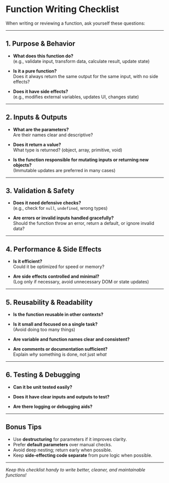# Function Writing Checklist

When writing or reviewing a function, ask yourself these questions:

---

## 1. Purpose & Behavior
- **What does this function do?**  
  (e.g., validate input, transform data, calculate result, update state)

- **Is it a pure function?**  
  Does it always return the same output for the same input, with no side effects?

- **Does it have side effects?**  
  (e.g., modifies external variables, updates UI, changes state)

---

## 2. Inputs & Outputs
- **What are the parameters?**  
  Are their names clear and descriptive?

- **Does it return a value?**  
  What type is returned? (object, array, primitive, void)

- **Is the function responsible for mutating inputs or returning new objects?**  
  (Immutable updates are preferred in many cases)

---

## 3. Validation & Safety
- **Does it need defensive checks?**  
  (e.g., check for `null`, `undefined`, wrong types)

- **Are errors or invalid inputs handled gracefully?**  
  Should the function throw an error, return a default, or ignore invalid data?

---

## 4. Performance & Side Effects
- **Is it efficient?**  
  Could it be optimized for speed or memory?

- **Are side effects controlled and minimal?**  
  (Log only if necessary, avoid unnecessary DOM or state updates)

---

## 5. Reusability & Readability
- **Is the function reusable in other contexts?**

- **Is it small and focused on a single task?**  
  (Avoid doing too many things)

- **Are variable and function names clear and consistent?**

- **Are comments or documentation sufficient?**  
  Explain *why* something is done, not just *what*

---

## 6. Testing & Debugging
- **Can it be unit tested easily?**

- **Does it have clear inputs and outputs to test?**

- **Are there logging or debugging aids?**

---

## Bonus Tips
- Use **destructuring** for parameters if it improves clarity.
- Prefer **default parameters** over manual checks.
- Avoid deep nesting; return early when possible.
- Keep **side-effecting code separate** from pure logic when possible.

---

*Keep this checklist handy to write better, cleaner, and maintainable functions!*
